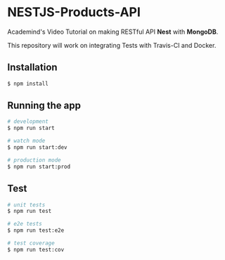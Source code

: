 # NESTJS-Products-API

Academind's Video Tutorial on making RESTful API __Nest__ with __MongoDB__.

This repository will work on integrating Tests with Travis-CI and Docker.

## Installation

```bash
$ npm install
```

## Running the app

```bash
# development
$ npm run start

# watch mode
$ npm run start:dev

# production mode
$ npm run start:prod
```

## Test

```bash
# unit tests
$ npm run test

# e2e tests
$ npm run test:e2e

# test coverage
$ npm run test:cov
```
